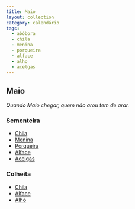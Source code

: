 ```yaml
---
title: Maio
layout: collection
category: calendário
tags:
  - abóbora
  - chila
  - menina
  - porqueira
  - alface
  - alho
  - acelgas
---
```


## Maio

_Quando Maio chegar, quem não arou tem de arar._

### Sementeira

* [Chila][1]
* [Menina][1]
* [Porqueira][1]
* [Alface][2]
* [Acelgas][2]

### Colheita

* [Chila][1]
* [Alface][2]
* [Alho][3]

[1]: /culturas/abobora/
[2]: /culturas/alface/
[3]: /culturas/alho/
[4]: /culturas/acelgas/

